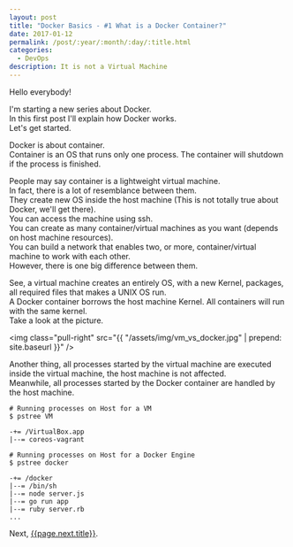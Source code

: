 ```yaml
---
layout: post
title: "Docker Basics - #1 What is a Docker Container?"
date: 2017-01-12
permalink: /post/:year/:month/:day/:title.html
categories:
  - DevOps
description: It is not a Virtual Machine
---
```

Hello everybody!

I'm starting a new series about Docker.  
In this first post I'll explain how Docker works.  
Let's get started.  

Docker is about container.  
Container is an OS that runs only one process. The container will shutdown if the process is finished.  

People may say container is a lightweight virtual machine.  
In fact, there is a lot of resemblance between them.  
They create new OS inside the host machine (This is not totally true about Docker, we'll get there).  
You can access the machine using ssh.  
You can create as many container/virtual machines as you want (depends on host machine resources).  
You can build a network that enables two, or more, container/virtual machine to work with each other.  
However, there is one big difference between them.  

See, a virtual machine creates an entirely OS, with a new Kernel, packages, all required files that makes a UNIX OS run.  
A Docker container borrows the host machine Kernel. All containers will run with the same kernel.  
Take a look at the picture.  

<img class="pull-right" src="{{ "/assets/img/vm_vs_docker.jpg" | prepend: site.baseurl }}" />  

Another thing, all processes started by the virtual machine are executed inside the virtual machine, the host machine is not affected.  
Meanwhile, all processes started by the Docker container are handled by the host machine.  

```
# Running processes on Host for a VM  
$ pstree VM  

-+= /VirtualBox.app  
|--= coreos-vagrant  
```

```
# Running processes on Host for a Docker Engine
$ pstree docker

-+= /docker
|--= /bin/sh
|--= node server.js
|--= go run app
|--= ruby server.rb
...
```

Next, [{{page.next.title}}]({{page.next.url}}).
